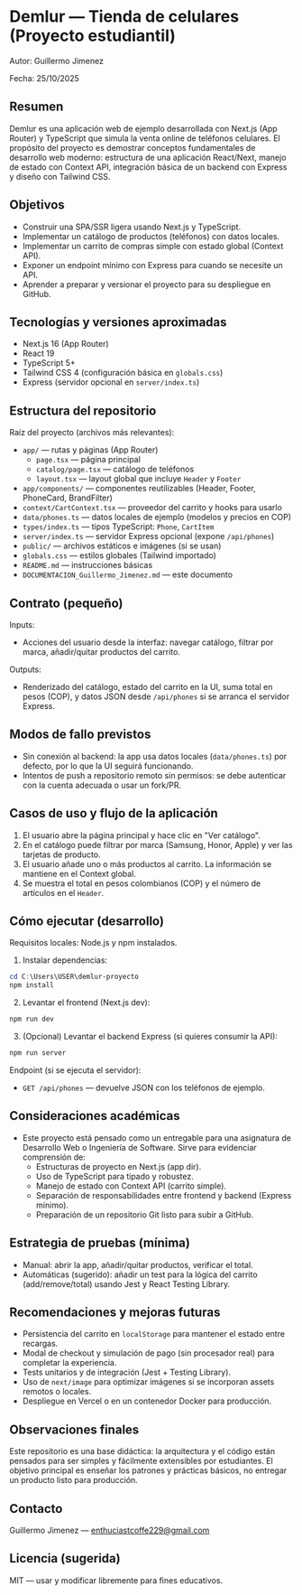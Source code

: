 # Demlur — Tienda de celulares (Proyecto estudiantil)

Autor: Guillermo Jimenez

Fecha: 25/10/2025

Resumen
-------

Demlur es una aplicación web de ejemplo desarrollada con Next.js (App Router) y TypeScript que simula la venta online de teléfonos celulares. El propósito del proyecto es demostrar conceptos fundamentales de desarrollo web moderno: estructura de una aplicación React/Next, manejo de estado con Context API, integración básica de un backend con Express y diseño con Tailwind CSS.

Objetivos
---------

- Construir una SPA/SSR ligera usando Next.js y TypeScript.
- Implementar un catálogo de productos (teléfonos) con datos locales.
- Implementar un carrito de compras simple con estado global (Context API).
- Exponer un endpoint mínimo con Express para cuando se necesite un API.
- Aprender a preparar y versionar el proyecto para su despliegue en GitHub.

Tecnologías y versiones aproximadas
----------------------------------

- Next.js 16 (App Router)
- React 19
- TypeScript 5+
- Tailwind CSS 4 (configuración básica en `globals.css`)
- Express (servidor opcional en `server/index.ts`)

Estructura del repositorio
--------------------------

Raíz del proyecto (archivos más relevantes):

- `app/` — rutas y páginas (App Router)
  - `page.tsx` — página principal
  - `catalog/page.tsx` — catálogo de teléfonos
  - `layout.tsx` — layout global que incluye `Header` y `Footer`
- `app/components/` — componentes reutilizables (Header, Footer, PhoneCard, BrandFilter)
- `context/CartContext.tsx` — proveedor del carrito y hooks para usarlo
- `data/phones.ts` — datos locales de ejemplo (modelos y precios en COP)
- `types/index.ts` — tipos TypeScript: `Phone`, `CartItem`
- `server/index.ts` — servidor Express opcional (expone `/api/phones`)
- `public/` — archivos estáticos e imágenes (si se usan)
- `globals.css` — estilos globales (Tailwind importado)
- `README.md` — instrucciones básicas
- `DOCUMENTACION_Guillermo_Jimenez.md` — este documento

Contrato (pequeño)
------------------

Inputs:
- Acciones del usuario desde la interfaz: navegar catálogo, filtrar por marca, añadir/quitar productos del carrito.

Outputs:
- Renderizado del catálogo, estado del carrito en la UI, suma total en pesos (COP), y datos JSON desde `/api/phones` si se arranca el servidor Express.

Modos de fallo previstos
-----------------------

- Sin conexión al backend: la app usa datos locales (`data/phones.ts`) por defecto, por lo que la UI seguirá funcionando.
- Intentos de push a repositorio remoto sin permisos: se debe autenticar con la cuenta adecuada o usar un fork/PR.

Casos de uso y flujo de la aplicación
-----------------------------------

1. El usuario abre la página principal y hace clic en "Ver catálogo".
2. En el catálogo puede filtrar por marca (Samsung, Honor, Apple) y ver las tarjetas de producto.
3. El usuario añade uno o más productos al carrito. La información se mantiene en el Context global.
4. Se muestra el total en pesos colombianos (COP) y el número de artículos en el `Header`.

Cómo ejecutar (desarrollo)
-------------------------

Requisitos locales: Node.js y npm instalados.

1) Instalar dependencias:

```powershell
cd C:\Users\USER\demlur-proyecto
npm install
```

2) Levantar el frontend (Next.js dev):

```powershell
npm run dev
```

3) (Opcional) Levantar el backend Express (si quieres consumir la API):

```powershell
npm run server
```

Endpoint (si se ejecuta el servidor):

- `GET /api/phones` — devuelve JSON con los teléfonos de ejemplo.

Consideraciones académicas
-------------------------

- Este proyecto está pensado como un entregable para una asignatura de Desarrollo Web o Ingeniería de Software. Sirve para evidenciar comprensión de:
  - Estructuras de proyecto en Next.js (app dir).
  - Uso de TypeScript para tipado y robustez.
  - Manejo de estado con Context API (carrito simple).
  - Separación de responsabilidades entre frontend y backend (Express mínimo).
  - Preparación de un repositorio Git listo para subir a GitHub.

Estrategia de pruebas (mínima)
-----------------------------

- Manual: abrir la app, añadir/quitar productos, verificar el total.
- Automáticas (sugerido): añadir un test para la lógica del carrito (add/remove/total) usando Jest y React Testing Library.

Recomendaciones y mejoras futuras
---------------------------------

- Persistencia del carrito en `localStorage` para mantener el estado entre recargas.
- Modal de checkout y simulación de pago (sin procesador real) para completar la experiencia.
- Tests unitarios y de integración (Jest + Testing Library).
- Uso de `next/image` para optimizar imágenes si se incorporan assets remotos o locales.
- Despliegue en Vercel o en un contenedor Docker para producción.

Observaciones finales
---------------------

Este repositorio es una base didáctica: la arquitectura y el código están pensados para ser simples y fácilmente extensibles por estudiantes. El objetivo principal es enseñar los patrones y prácticas básicos, no entregar un producto listo para producción.

Contacto
--------

Guillermo Jimenez — enthuciastcoffe229@gmail.com

Licencia (sugerida)
-------------------

MIT — usar y modificar libremente para fines educativos.
